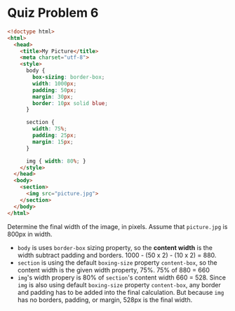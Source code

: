 # Quiz Problem 6

```html
<!doctype html>
<html>
  <head>
    <title>My Picture</title>
    <meta charset="utf-8">
    <style>
      body {
        box-sizing: border-box;
        width: 1000px;
        padding: 50px;
        margin: 30px;
        border: 10px solid blue;
      }

      section {
        width: 75%;
        padding: 25px;
        margin: 15px;
      }

      img { width: 80%; }
    </style>
  </head>
  <body>
    <section>
      <img src="picture.jpg">
    </section>
  </body>
</html>
```

Determine the final width of the image, in pixels. Assume that `picture.jpg` is 800px in width.

- `body` is uses `border-box` sizing property, so the **content width** is the width subtract padding and borders. 1000 - (50 x 2) - (10 x 2) = 880. 
- `section` is using the default `boxing-size` property `content-box`, so the content width is the given width property, 75%.  75% of 880 = 660
- `img`'s width propery is 80% of `section`'s content width 660 = 528. Since `img` is also using default `boxing-size` property `content-box`, any border and padding has to be added into the final calculation. But because `img` has no borders, padding, or margin, 528px is the final width. 